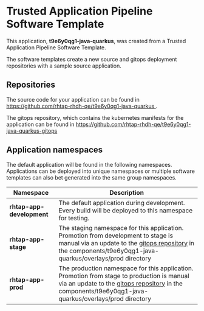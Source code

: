 # Trusted Application Pipeline Software Template

This application, **t9e6y0qg1-java-quarkus**, was created from a Trusted Application Pipeline Software Template.

The software templates create a new source and gitops deployment repositories with a sample source application. 

## Repositories

The source code for your application can be found in [https://github.com/rhtap-rhdh-qe/t9e6y0qg1-java-quarkus ](https://github.com/rhtap-rhdh-qe/t9e6y0qg1-java-quarkus ).
 
The gitops repository, which contains the kubernetes manifests for the application can be found in 
[https://github.com/rhtap-rhdh-qe/t9e6y0qg1-java-quarkus-gitops ](https://github.com/rhtap-rhdh-qe/t9e6y0qg1-java-quarkus-gitops ) 

## Application namespaces 

The default application will be found in the following namespaces. Applications can be deployed into unique namespaces or multiple software templates can also bet generated into the same group namespaces.  

|  Namespace   |  Description   |  
| -------- | -------- |   
| **rhtap-app-development** | The default application during development. Every build will be deployed to this namespace for testing. | 
| **rhtap-app-stage** | The staging namespace for this application. Promotion from development to stage is manual via an update to the [gitops repository](https://github.com/rhtap-rhdh-qe/t9e6y0qg1-java-quarkus-gitops ) in the components/t9e6y0qg1-java-quarkus/overlays/prod directory |  
| **rhtap-app-prod** | The production namespace for this application. Promotion from stage to production is manual via an update to the [gitops repository](https://github.com/rhtap-rhdh-qe/t9e6y0qg1-java-quarkus-gitops ) in the components/t9e6y0qg1-java-quarkus/overlays/prod directory | 